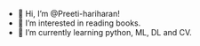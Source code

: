 - 👋 Hi, I’m @Preeti-hariharan!
- 👀 I’m interested in reading books.
- 🌱 I’m currently learning python, ML, DL and CV.

<!---
Preeti-hariharan/Preeti-hariharan is a ✨ special ✨ repository because its `README.md` (this file) appears on your GitHub profile.
You can click the Preview link to take a look at your changes.
--->
